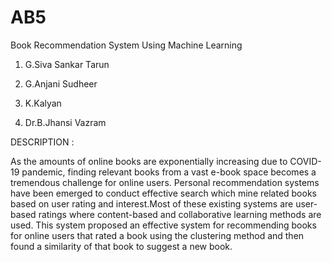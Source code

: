 # AB5
Book Recommendation System Using Machine Learning



1. G.Siva Sankar Tarun

2. G.Anjani Sudheer

3. K.Kalyan

4. Dr.B.Jhansi Vazram

DESCRIPTION :

As the amounts of online books are exponentially increasing due to COVID-19 pandemic,
finding relevant books from a vast e-book space becomes a tremendous challenge for online
users. Personal recommendation systems have been emerged to conduct effective search which
mine related books based on user rating and interest.Most of these existing systems are user-based ratings where content-based and collaborative
learning methods are used. This system proposed an effective system for recommending books
for online users that rated a book using the clustering method and then found a similarity of
that book to suggest a new book.

